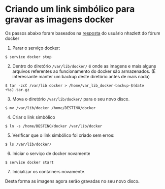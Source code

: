 # Criando um link simbólico para gravar as imagens docker

Os passos abaixo foram baseados na [resposta](https://forums.docker.com/t/how-do-i-change-the-docker-image-installation-directory/1169) do usuário nhazlett do fórum docker

1. Parar o serviço docker:

```$ service docker stop```

2. Dentro do diretório ```/var/lib/docker/``` é onde as imagens e mais alguns arquivos referentes ao funcionamento do docker
são armazenados. (É interessante manter um backup deste diretório antes de mais nada)

```$ tar -zcC /var/lib docker > /home/var_lib_docker-backup-$(date +%s).tar.gz```

3. Mova o diretório ```/var/lib/docker/``` para o seu novo disco.

```$ mv /var/lib/docker /home/DESTINO/docker```

4. Criar o link simbólico

```$ ln -s /home/DESTINO/docker /var/lib/docker```

5. Verificar que o link simbólico foi criado sem erros:

```$ ls /var/lib/docker/```

6. Iniciar o serviço de docker novamente

```$ service docker start```

7. Inicializar os containers novamente.

Desta forma as imagens agora serão gravadas no seu novo disco.